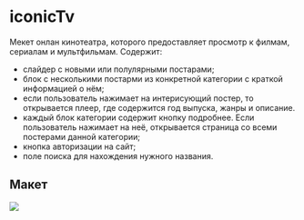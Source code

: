 # iconicTv

Мекет онлан кинотеатра, которого предоставляет просмотр к филмам, сериалам и мультфильмам. Содержит:
 - слайдер с новыми или полулярными постарами;
 - блок с несколькими постарми из конкретной категории с краткой информацией о нём;
 - если пользователь нажимает на интерисующий постер, то открывается плеер, где содержится год выпуска, жанры и описание.
 - каждый блок категории содержит кнопку подробнее. Если пользователь нажимает на неё, открывается страница со всеми постерами данной категории;
 - кнопка авторизации на сайт;
 - поле поиска для нахождения нужного названия.

## Макет

![](https://github.com/Dontlikeouy/iconicTv/assets/86613662/56b4cc17-d03a-48dd-97b1-79a44b2ef7a4)

